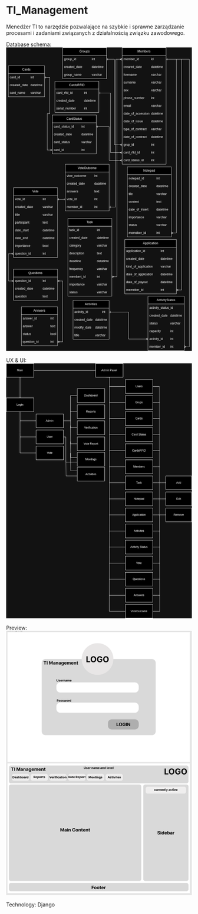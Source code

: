# TI_Management
Menedżer TI to narzędzie pozwalające na szybkie i sprawne zarządzanie procesami i zadaniami związanych z działalnością związku zawodowego. 

Database schema:
![Screenshot of Database schema.](https://github.com/Mat3u52/TI_Management/blob/main/spec/TI_Management_Database_Schema.drawio.png)

UX & UI:
![Screenshot of UX & UI.](https://github.com/Mat3u52/TI_Management/blob/main/spec/TI_Management_UI.drawio.png)

Preview:
![Screenshot of UX & UI.](https://github.com/Mat3u52/TI_Management/blob/main/spec/TI_Management_Figma.png)

Technology:
Django